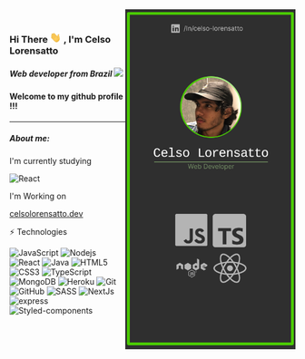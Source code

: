 

<img align="right" src="img/sidebanner.png" width="300">

<br />

<div align="left">

###  Hi There <img src="img/wave.gif" width="20"> , I'm Celso Lorensatto
##### Web developer from Brazil <img src="https://cdn-icons-png.flaticon.com/512/197/197386.png" width="11">
#### Welcome to my github profile !!! 
___

##### About me:

I'm currently studying

<img alt="React" src="https://img.shields.io/badge/-React_Native-45b8d8?style=flat-square&logo=react&logoColor=white" />

I'm Working on

[celsolorensatto.dev](https://celsolorensatto.dev)

⚡ Technologies 

![JavaScript](https://img.shields.io/badge/-JavaScript-4aca03?style=flat-square&logo=javascript&logoColor=white)
![Nodejs](https://img.shields.io/badge/-Nodejs-4aca03?style=flat-square&logo=Node.js&logoColor=white)
![React](https://img.shields.io/badge/-React-4aca03?style=flat-square&logo=react&logoColor=white)
![Java](https://img.shields.io/badge/-java-4aca03?style=flat-square&logo=java)
![HTML5](https://img.shields.io/badge/-HTML5-4aca03?style=flat-square&logo=html5&logoColor=white)
![CSS3](https://img.shields.io/badge/-CSS3-4aca03?style=flat-square&logo=css3)
![TypeScript](https://img.shields.io/badge/-TypeScript-4aca03?style=flat-square&logo=typescript&logoColor=white)
![MongoDB](https://img.shields.io/badge/-MongoDB-4aca03?style=flat-square&logo=mongodb&logoColor=white)
![Heroku](https://img.shields.io/badge/-Heroku-4aca03?style=flat-square&logo=heroku)
![Git](https://img.shields.io/badge/-Git-4aca03?style=flat-square&logo=git&logoColor=white)
![GitHub](https://img.shields.io/badge/-GitHub-4aca03?style=flat-square&logo=github)
![SASS](https://img.shields.io/badge/-SASS-4aca03?style=flat-square&logo=sass&logoColor=white)
![NextJs](https://img.shields.io/badge/-NextJs-4aca03?style=flat-square&logo=Next.js&logoColor=white)
![express](https://img.shields.io/badge/-Express-4aca03?style=flat-square&logo=Express&logoColor=white)
![Styled-components](https://img.shields.io/badge/-Styled_Components-4aca03?style=flat-square&logo=styled-components&logoColor=white)

</div>